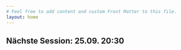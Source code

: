 ```yaml
---
# Feel free to add content and custom Front Matter to this file.
layout: home
---
```

## Nächste Session: 25.09. 20:30